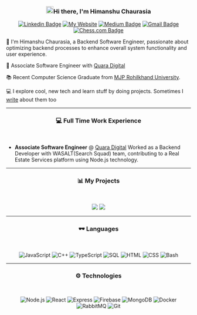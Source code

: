 <!-- Header section -->

<h3 align="center"><img src = "https://raw.githubusercontent.com/MartinHeinz/MartinHeinz/master/wave.gif" width = 20px>Hi there, I'm Himanshu Chaurasia</h3>

<!-- Badges + Links section -->

<p align="center">
    <a href="https://www.linkedin.com/in/himanshu-chaurasia/"><img src="https://img.shields.io/badge/-blue?style=flat-square&logo=Linkedin&logoColor=white&link=https://www.linkedin.com/in/himanshu-chaurasia/" alt="Linkedin Badge"></a>
    <a href="himanshuchaurasia.info"><img src="https://img.shields.io/badge/Portfolio-8A2BE2" alt="My Website"></a>
    <a href="https://medium.com/@HimaCOD"><img src="https://img.shields.io/badge/-@HimanCOD-03a57a?style=flat-square&labelColor=000000&logo=Medium&link=https://medium.com/@HimaCOD/" alt="Medium Badge"></a>
    <a href="mailto:himanshuchaurasia2k@gmail.com"><img src="https://img.shields.io/badge/-Gmail-c14438?style=flat-square&logo=Gmail&logoColor=white&link=mailto:himanshuchaurasia2k@gmail.com" alt="Gmail Badge"></a>
    <a href="https://www.chess.com/member/HimansChess">
  <img src="https://img.shields.io/badge/-Chess.com-44B581?style=flat-square&logo=chess.com&logoColor=white" alt="Chess.com Badge">
</a>

  
</p>


🚀 I'm Himanshu Chaurasia, a Backend Software Engineer, passionate about optimizing backend processes to enhance overall system functionality and user experience.

💼 Associate Software Engineer with [Quara Digital](https://quaradigital.com/)

📚 Recent Computer Science Graduate from [MJP Rohilkhand University](https://www.mjpru.ac.in/).

💻 I explore cool, new tech and learn stuff by doing projects. Sometimes I [write](https://medium.com/@HimaCOD) about them too


-------

<h3 align="center">💻 Full Time Work Experience </h3>
<br>

- **Associate Software Engineer** @ [Quara Digital](https://quaradigital.com/) Worked as a Backend Developer with WASALT(Search Squad) team,
contributing to a Real Estate Services platform using Node.js technology. 

-------

<h3 align="center">📊 My Projects</h3>

<br>

<p align="center">
    <a href="https://github.com/Himanshu-gse/Ecommerce-Nodejs"><img src="https://github-readme-stats.vercel.app/api/pin/?username=Himanshu-gse&repo=Ecommerce-Nodejs"></a>
    <a href="https://github.com/Himanshu-gse/FoodHut"><img src="https://github-readme-stats.vercel.app/api/pin/?username=Himanshu-gse&repo=FoodHut"></a>
</p>

-------

<h3 align="center">🕶 Languages</h3>
<br>

<div align="center">

![JavaScript](https://img.shields.io/badge/-JavaScript-000?&logo=JavaScript)
![C++](https://img.shields.io/badge/-C++-000?&logo=c%2b%2b&logoColor=00599C)
![TypeScript](https://img.shields.io/badge/-TypeScript-000?&logo=TypeScript)
![SQL](https://img.shields.io/badge/-SQL-000?&logo=MySQL)
![HTML](https://img.shields.io/badge/-HTML-000?&logo=html5)
![CSS](https://img.shields.io/badge/-CSS-000?&logo=css3)
![Bash](https://img.shields.io/badge/-Bash-000?&logo=gnubash)

</div>

-------

<h3 align="center">⚙ Technologies</h3>
<br>

<div align="center">

![Node.js](https://img.shields.io/badge/-Node.js-000?&logo=nodedotjs)
![React](https://img.shields.io/badge/-React-000?&logo=react)
![Express](https://img.shields.io/badge/-Express-000?&logo=express)
![Firebase](https://img.shields.io/badge/-Firebase-000?&logo=firebase)
![MongoDB](https://img.shields.io/badge/-MongoDB-000?&logo=mongodb)
![Docker](https://img.shields.io/badge/-Docker-000?&logo=docker)
![RabbitMQ](https://img.shields.io/badge/-RabbitMQ-000?&logo=rabbitmq)
![Git](https://img.shields.io/badge/-Git-000?&logo=git)

</div>

<!-- GitHub section: END -->
